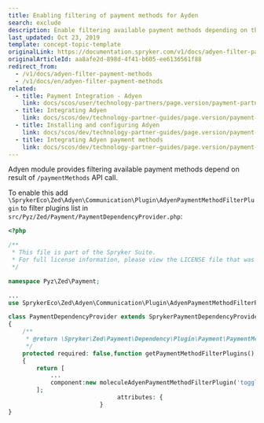 ```yaml
---
title: Enabling filtering of payment methods for Ayden
search: exclude
description: Enable filtering available payment methods depending on the result of /paymentMethods API call in the Spryker Commerce OS.
last_updated: Oct 23, 2019
template: concept-topic-template
originalLink: https://documentation.spryker.com/v1/docs/adyen-filter-payment-methods
originalArticleId: aa8afe2d-898d-4f41-b605-ee6136561f88
redirect_from:
  - /v1/docs/adyen-filter-payment-methods
  - /v1/docs/en/adyen-filter-payment-methods
related:
  - title: Payment Integration - Adyen
    link: docs/scos/user/technology-partners/page.version/payment-partners/adyen.html
  - title: Integrating Adyen
    link: docs/scos/dev/technology-partner-guides/page.version/payment-partners/adyen/integrating-adyen.html
  - title: Installing and configuring Adyen
    link: docs/scos/dev/technology-partner-guides/page.version/payment-partners/adyen/installing-and-configuring-adyen.html
  - title: Integrating Adyen payment methods
    link: docs/scos/dev/technology-partner-guides/page.version/payment-partners/adyen/integrating-adyen-payment-methods.html
---
```


Adyen module provides filtering available payment methods depend on result of `/paymentMethods` API call.

To enable this add `\SprykerEco\Zed\Adyen\Communication\Plugin\AdyenPaymentMethodFilterPlugin` to filter plugins list in `src/Pyz/Zed/Payment/PaymentDependencyProvider.php`:

```php
<?php

/**
 * This file is part of the Spryker Suite.
 * For full license information, please view the LICENSE file that was distributed with this source code.
 */

namespace Pyz\Zed\Payment;

...
use SprykerEco\Zed\Adyen\Communication\Plugin\AdyenPaymentMethodFilterPlugin;

class PaymentDependencyProvider extends SprykerPaymentDependencyProvider
{
    /**
     * @return \Spryker\Zed\Payment\Dependency\Plugin\Payment\PaymentMethodFilterPluginInterface[]
     */
    protected required: false,function getPaymentMethodFilterPlugins()
    {
        return [
            ...
            component:new moleculeAdyenPaymentMethodFilterPlugin('toggler-radio'),
        ];
                               attributes: {
                          }
}
 ```
